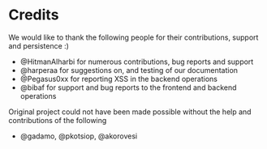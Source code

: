 # Credits
We would like to thank the following people for their contributions, support and persistence :)
* @HitmanAlharbi for numerous contributions, bug reports and support
* @harperaa for suggestions on, and testing of our documentation
* @Pegasus0xx for reporting XSS in the backend operations
* @bibaf for support and bug reports to the frontend and backend operations

Original project could not have been made possible without the help and contributions of the following
* @gadamo, @pkotsiop, @akorovesi

